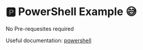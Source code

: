 # 🅿 PowerShell Example 😅

No Pre-requesites required

Useful documentation: [powershell](https://docs.microsoft.com/en-us/powershell/module/microsoft.powershell.utility/invoke-restmethod?view=powershell-7.1)